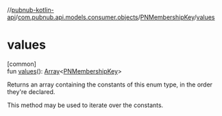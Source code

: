 //[pubnub-kotlin-api](../../../index.md)/[com.pubnub.api.models.consumer.objects](../index.md)/[PNMembershipKey](index.md)/[values](values.md)

# values

[common]\
fun [values](values.md)(): [Array](https://kotlinlang.org/api/latest/jvm/stdlib/kotlin-stdlib/kotlin/-array/index.html)&lt;[PNMembershipKey](index.md)&gt;

Returns an array containing the constants of this enum type, in the order they're declared.

This method may be used to iterate over the constants.
